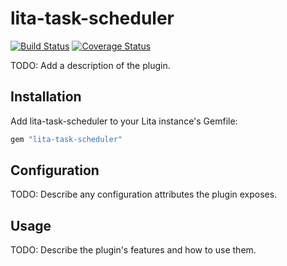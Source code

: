 # lita-task-scheduler

[![Build Status](https://travis-ci.org/dongsxs/lita-task-scheduler.png?branch=master)](https://travis-ci.org/dongsxs/lita-task-scheduler)
[![Coverage Status](https://coveralls.io/repos/dongsxs/lita-task-scheduler/badge.png)](https://coveralls.io/r/dongsxs/lita-task-scheduler)

TODO: Add a description of the plugin.

## Installation

Add lita-task-scheduler to your Lita instance's Gemfile:

``` ruby
gem "lita-task-scheduler"
```

## Configuration

TODO: Describe any configuration attributes the plugin exposes.

## Usage

TODO: Describe the plugin's features and how to use them.
